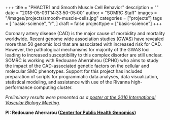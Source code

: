 +++
title = "PHACTR1 and Smooth Muscle Cell Behavior"
description = ""
date = "2018-05-03T14:33:50-05:00"
author = "SOMRC Staff"
images = "/images/projects/smooth-muscle-cells.jpg"
categories = ["projects"]
tags = [
  "basic-science",
  "r",
]
draft = false
projecttype = ["basic-science"]
+++

Coronary artery disease (CAD) is the major cause of morbidity and mortality worldwide. Recent genome wide association studies (GWAS) have revealed more than 50 genomic loci that are associated with increased risk for CAD. However, the pathological mechanisms for majority of the GWAS loci leading to increased susceptibility to this complex disorder are still unclear. SOMRC is working with Redouane Aherrahrou (CPHG) who aims to study the impact of the CAD-associated genetic factors on the cellular and molecular SMC phenotypes. Support for this project has included preparation of scripts for programmatic data analyses, data visualization, statistical modeling, and assistance with use of the Rivanna high-performance computing cluster.

*Preliminary results were presented as a [poster at the 2016 International Vascular Biology Meeting](http://www.navbo.org/events/2-uncategorised/400-international-vascular-biology-meeting-2016).*

**PI: Redouane Aherrarou ([Center for Public Health Genomics](https://med.virginia.edu/cphg/))**
